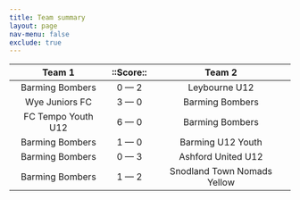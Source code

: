 ```yaml
---
title: Team summary
layout: page
nav-menu: false
exclude: true
---
```




|       Team 1       |  ::Score::  |           Team 2            |
|:------------------:|:-----------:|:---------------------------:|
|  Barming Bombers   | 0 &mdash; 2 |        Leybourne U12        |
|   Wye Juniors FC   | 3 &mdash; 0 |       Barming Bombers       |
| FC Tempo Youth U12 | 6 &mdash; 0 |       Barming Bombers       |
|  Barming Bombers   | 1 &mdash; 0 |      Barming U12 Youth      |
|  Barming Bombers   | 0 &mdash; 3 |     Ashford United U12      |
|  Barming Bombers   | 1 &mdash; 2 | Snodland Town Nomads Yellow |

 <br /><br /><br />